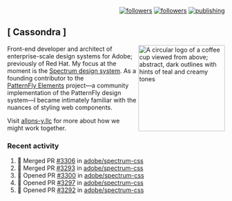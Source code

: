 <p align="right"><a rel="me" href="https://front-end.social/@castastrophe">
    <img alt="followers" title="Follow me on Mastodon" src="https://img.shields.io/mastodon/follow/109297102751309835?domain=https%3A%2F%2Ffront-end.social&label=Follow&logo=mastodon&logoColor=white&style=for-the-badge&labelColor=008080&color=006969"/></a>
  <a href="https://codepen.io/castastrophe/">
    <img alt="followers" title="Follow me on CodePen" src="https://img.shields.io/badge/23-1?color=640464&labelColor=7c007c&style=for-the-badge&logo=codepen&label=Follow"/></a>
<a href="https://castastrophe.medium.com/">
    <img alt="publishing" title="View articles on Medium" src="https://img.shields.io/badge/107-1?color=666&labelColor=444&label=subscribe&logo=medium&logoColor=white&style=for-the-badge"/></a>
</p>

## [&nbsp;Cassondra&nbsp;]

<img align="right" src="https://github-production-user-asset-6210df.s3.amazonaws.com/1840295/253016758-ba468774-1cd3-42c2-8f43-947b5eeb5edf.png" height="200" alt="A circular logo of a coffee cup viewed from above; abstract, dark outlines with hints of teal and creamy tones">

Front-end developer and architect of enterprise-scale design systems for Adobe; previously of Red Hat. My focus at the moment is the [Spectrum design system](https://github.com/adobe/spectrum-css). As a founding contributor to the [PatternFly&nbsp;Elements](https://github.com/patternfly/patternfly-elements) project&mdash;a community implementation of the PatternFly design system&mdash;I became intimately familiar with the nuances of styling web components.

Visit [allons-y.llc](http://allons-y.llc/) for more about how we might work together.

### Recent activity

<!--START_SECTION:activity-->
1. 🎉 Merged PR [#3306](https://github.com/adobe/spectrum-css/pull/3306) in [adobe/spectrum-css](https://github.com/adobe/spectrum-css)
2. 🎉 Merged PR [#3293](https://github.com/adobe/spectrum-css/pull/3293) in [adobe/spectrum-css](https://github.com/adobe/spectrum-css)
3. 💪 Opened PR [#3300](https://github.com/adobe/spectrum-css/pull/3300) in [adobe/spectrum-css](https://github.com/adobe/spectrum-css)
4. 💪 Opened PR [#3297](https://github.com/adobe/spectrum-css/pull/3297) in [adobe/spectrum-css](https://github.com/adobe/spectrum-css)
5. 💪 Opened PR [#3292](https://github.com/adobe/spectrum-css/pull/3292) in [adobe/spectrum-css](https://github.com/adobe/spectrum-css)
<!--END_SECTION:activity-->
